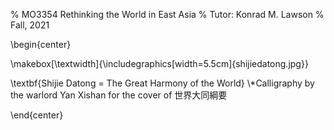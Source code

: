 % MO3354 Rethinking the World in East Asia
% Tutor: Konrad M. Lawson
% Fall, 2021

\begin{center}

\makebox[\textwidth]{\includegraphics[width=5.5cm]{shijiedatong.jpg}}

\textbf{Shijie Datong = The Great Harmony of the World}
\\*Calligraphy by the warlord Yan Xishan for the cover of 世界大同綱要

\end{center}

